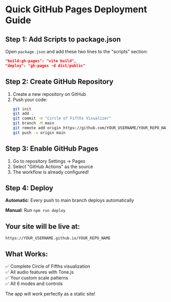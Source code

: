 # Quick GitHub Pages Deployment Guide

## Step 1: Add Scripts to package.json

Open `package.json` and add these two lines to the "scripts" section:

```json
"build:gh-pages": "vite build",
"deploy": "gh-pages -d dist/public"
```

## Step 2: Create GitHub Repository

1. Create a new repository on GitHub
2. Push your code:
   ```bash
   git init
   git add .
   git commit -m "Circle of Fifths Visualizer"
   git branch -M main
   git remote add origin https://github.com/YOUR_USERNAME/YOUR_REPO_NAME.git
   git push -u origin main
   ```

## Step 3: Enable GitHub Pages

1. Go to repository Settings → Pages
2. Select "GitHub Actions" as the source
3. The workflow is already configured!

## Step 4: Deploy

**Automatic**: Every push to main branch deploys automatically

**Manual**: Run `npm run deploy`

## Your site will be live at:
`https://YOUR_USERNAME.github.io/YOUR_REPO_NAME`

## What Works:
✅ Complete Circle of Fifths visualization  
✅ All audio features with Tone.js  
✅ Your custom scale patterns  
✅ All 6 modes and controls  

The app will work perfectly as a static site!